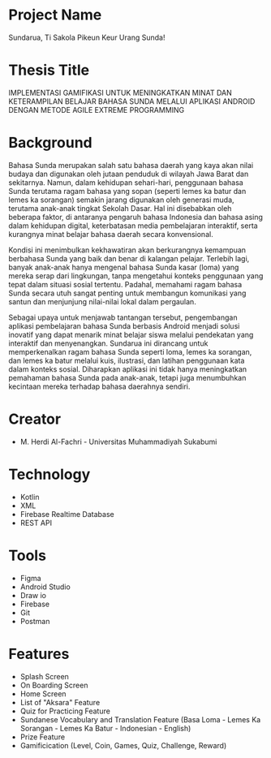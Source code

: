 # Project Name
Sundarua, Ti Sakola Pikeun Keur Urang Sunda!
# Thesis Title
IMPLEMENTASI GAMIFIKASI UNTUK MENINGKATKAN MINAT DAN KETERAMPILAN BELAJAR BAHASA SUNDA MELALUI APLIKASI ANDROID DENGAN METODE AGILE EXTREME PROGRAMMING
# Background
Bahasa Sunda merupakan salah satu bahasa daerah yang kaya akan nilai budaya dan digunakan oleh jutaan penduduk di wilayah Jawa Barat dan sekitarnya. Namun, dalam kehidupan sehari-hari, penggunaan bahasa Sunda terutama ragam bahasa yang sopan (seperti lemes ka batur dan lemes ka sorangan) semakin jarang digunakan oleh generasi muda, terutama anak-anak tingkat Sekolah Dasar. Hal ini disebabkan oleh beberapa faktor, di antaranya pengaruh bahasa Indonesia dan bahasa asing dalam kehidupan digital, keterbatasan media pembelajaran interaktif, serta kurangnya minat belajar bahasa daerah secara konvensional.

Kondisi ini menimbulkan kekhawatiran akan berkurangnya kemampuan berbahasa Sunda yang baik dan benar di kalangan pelajar. Terlebih lagi, banyak anak-anak hanya mengenal bahasa Sunda kasar (loma) yang mereka serap dari lingkungan, tanpa mengetahui konteks penggunaan yang tepat dalam situasi sosial tertentu. Padahal, memahami ragam bahasa Sunda secara utuh sangat penting untuk membangun komunikasi yang santun dan menjunjung nilai-nilai lokal dalam pergaulan.

Sebagai upaya untuk menjawab tantangan tersebut, pengembangan aplikasi pembelajaran bahasa Sunda berbasis Android menjadi solusi inovatif yang dapat menarik minat belajar siswa melalui pendekatan yang interaktif dan menyenangkan. Sundarua ini dirancang untuk memperkenalkan ragam bahasa Sunda seperti loma, lemes ka sorangan, dan lemes ka batur melalui kuis, ilustrasi, dan latihan penggunaan kata dalam konteks sosial. Diharapkan aplikasi ini tidak hanya meningkatkan pemahaman bahasa Sunda pada anak-anak, tetapi juga menumbuhkan kecintaan mereka terhadap bahasa daerahnya sendiri.
# Creator
- M. Herdi Al-Fachri - Universitas Muhammadiyah Sukabumi
# Technology
- Kotlin
- XML
- Firebase Realtime Database
- REST API
# Tools
- Figma
- Android Studio
- Draw io
- Firebase
- Git
- Postman
# Features
- Splash Screen
- On Boarding Screen
- Home Screen
- List of "Aksara" Feature
- Quiz for Practicing Feature
- Sundanese Vocabulary and Translation Feature (Basa Loma - Lemes Ka Sorangan - Lemes Ka Batur - Indonesian - English)
- Prize Feature
- Gamificication (Level, Coin, Games, Quiz, Challenge, Reward)
